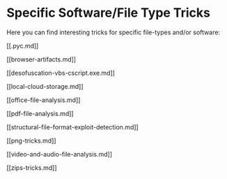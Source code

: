 # Specific Software/File Type Tricks


Here you can find interesting tricks for specific file-types and/or software:

[[.pyc.md]]

[[browser-artifacts.md]]

[[desofuscation-vbs-cscript.exe.md]]

[[local-cloud-storage.md]]

[[office-file-analysis.md]]

[[pdf-file-analysis.md]]

[[structural-file-format-exploit-detection.md]]

[[png-tricks.md]]

[[video-and-audio-file-analysis.md]]

[[zips-tricks.md]]

